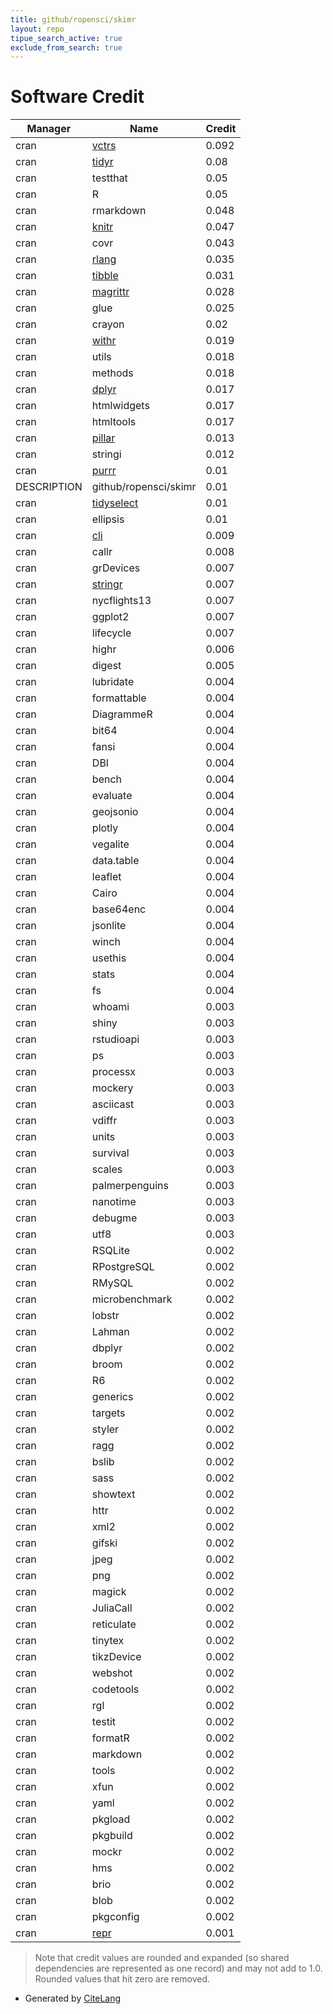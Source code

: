 ```yaml
---
title: github/ropensci/skimr
layout: repo
tipue_search_active: true
exclude_from_search: true
---
```

# Software Credit

|Manager|Name|Credit|
|-------|----|------|
|cran|[vctrs](https://vctrs.r-lib.org/)|0.092|
|cran|[tidyr](https://tidyr.tidyverse.org)|0.08|
|cran|testthat|0.05|
|cran|R|0.05|
|cran|rmarkdown|0.048|
|cran|[knitr](https://yihui.org/knitr/)|0.047|
|cran|covr|0.043|
|cran|[rlang](https://rlang.r-lib.org)|0.035|
|cran|[tibble](https://tibble.tidyverse.org/)|0.031|
|cran|[magrittr](https://magrittr.tidyverse.org)|0.028|
|cran|glue|0.025|
|cran|crayon|0.02|
|cran|[withr](https://withr.r-lib.org)|0.019|
|cran|utils|0.018|
|cran|methods|0.018|
|cran|[dplyr](https://dplyr.tidyverse.org)|0.017|
|cran|htmlwidgets|0.017|
|cran|htmltools|0.017|
|cran|[pillar](https://pillar.r-lib.org/)|0.013|
|cran|stringi|0.012|
|cran|[purrr](http://purrr.tidyverse.org)|0.01|
|DESCRIPTION|github/ropensci/skimr|0.01|
|cran|[tidyselect](https://tidyselect.r-lib.org)|0.01|
|cran|ellipsis|0.01|
|cran|[cli](https://cli.r-lib.org)|0.009|
|cran|callr|0.008|
|cran|grDevices|0.007|
|cran|[stringr](http://stringr.tidyverse.org)|0.007|
|cran|nycflights13|0.007|
|cran|ggplot2|0.007|
|cran|lifecycle|0.007|
|cran|highr|0.006|
|cran|digest|0.005|
|cran|lubridate|0.004|
|cran|formattable|0.004|
|cran|DiagrammeR|0.004|
|cran|bit64|0.004|
|cran|fansi|0.004|
|cran|DBI|0.004|
|cran|bench|0.004|
|cran|evaluate|0.004|
|cran|geojsonio|0.004|
|cran|plotly|0.004|
|cran|vegalite|0.004|
|cran|data.table|0.004|
|cran|leaflet|0.004|
|cran|Cairo|0.004|
|cran|base64enc|0.004|
|cran|jsonlite|0.004|
|cran|winch|0.004|
|cran|usethis|0.004|
|cran|stats|0.004|
|cran|fs|0.004|
|cran|whoami|0.003|
|cran|shiny|0.003|
|cran|rstudioapi|0.003|
|cran|ps|0.003|
|cran|processx|0.003|
|cran|mockery|0.003|
|cran|asciicast|0.003|
|cran|vdiffr|0.003|
|cran|units|0.003|
|cran|survival|0.003|
|cran|scales|0.003|
|cran|palmerpenguins|0.003|
|cran|nanotime|0.003|
|cran|debugme|0.003|
|cran|utf8|0.003|
|cran|RSQLite|0.002|
|cran|RPostgreSQL|0.002|
|cran|RMySQL|0.002|
|cran|microbenchmark|0.002|
|cran|lobstr|0.002|
|cran|Lahman|0.002|
|cran|dbplyr|0.002|
|cran|broom|0.002|
|cran|R6|0.002|
|cran|generics|0.002|
|cran|targets|0.002|
|cran|styler|0.002|
|cran|ragg|0.002|
|cran|bslib|0.002|
|cran|sass|0.002|
|cran|showtext|0.002|
|cran|httr|0.002|
|cran|xml2|0.002|
|cran|gifski|0.002|
|cran|jpeg|0.002|
|cran|png|0.002|
|cran|magick|0.002|
|cran|JuliaCall|0.002|
|cran|reticulate|0.002|
|cran|tinytex|0.002|
|cran|tikzDevice|0.002|
|cran|webshot|0.002|
|cran|codetools|0.002|
|cran|rgl|0.002|
|cran|testit|0.002|
|cran|formatR|0.002|
|cran|markdown|0.002|
|cran|tools|0.002|
|cran|xfun|0.002|
|cran|yaml|0.002|
|cran|pkgload|0.002|
|cran|pkgbuild|0.002|
|cran|mockr|0.002|
|cran|hms|0.002|
|cran|brio|0.002|
|cran|blob|0.002|
|cran|pkgconfig|0.002|
|cran|[repr](https://github.com/IRkernel/repr/)|0.001|


> Note that credit values are rounded and expanded (so shared dependencies are represented as one record) and may not add to 1.0. Rounded values that hit zero are removed.


- Generated by [CiteLang](https://github.com/vsoch/citelang)
